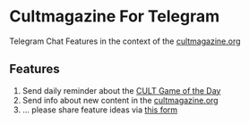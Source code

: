 # Cultmagazine For Telegram
Telegram Chat Features in the context of the [cultmagazine.org](https://cultmagazine.org)  

## Features 
1. Send daily reminder about the [CULT Game of the Day](https://cultplayground.org)   
2. Send info about new content in the [cultmagazine.org](https://cultmagazine.org)   
3. ... please share feature ideas via [this form](https://github.com/cultfamily-on-github/cultmagazine-for-telegram/issues/new)  
